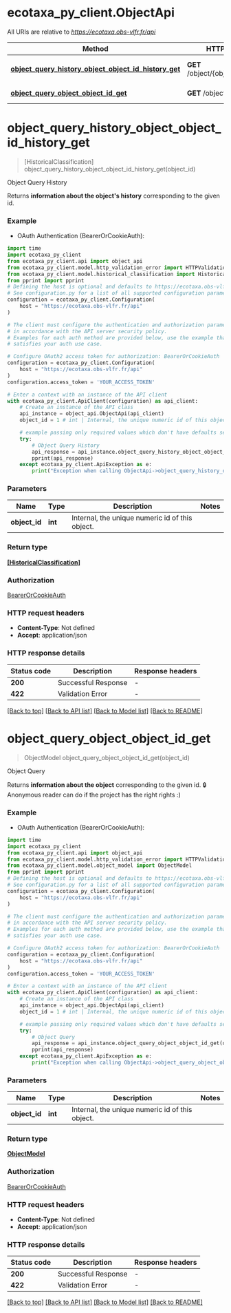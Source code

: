 # ecotaxa_py_client.ObjectApi

All URIs are relative to *https://ecotaxa.obs-vlfr.fr/api*

Method | HTTP request | Description
------------- | ------------- | -------------
[**object_query_history_object_object_id_history_get**](ObjectApi.md#object_query_history_object_object_id_history_get) | **GET** /object/{object_id}/history | Object Query History
[**object_query_object_object_id_get**](ObjectApi.md#object_query_object_object_id_get) | **GET** /object/{object_id} | Object Query


# **object_query_history_object_object_id_history_get**
> [HistoricalClassification] object_query_history_object_object_id_history_get(object_id)

Object Query History

Returns **information about the object's history** corresponding to the given id.

### Example

* OAuth Authentication (BearerOrCookieAuth):

```python
import time
import ecotaxa_py_client
from ecotaxa_py_client.api import object_api
from ecotaxa_py_client.model.http_validation_error import HTTPValidationError
from ecotaxa_py_client.model.historical_classification import HistoricalClassification
from pprint import pprint
# Defining the host is optional and defaults to https://ecotaxa.obs-vlfr.fr/api
# See configuration.py for a list of all supported configuration parameters.
configuration = ecotaxa_py_client.Configuration(
    host = "https://ecotaxa.obs-vlfr.fr/api"
)

# The client must configure the authentication and authorization parameters
# in accordance with the API server security policy.
# Examples for each auth method are provided below, use the example that
# satisfies your auth use case.

# Configure OAuth2 access token for authorization: BearerOrCookieAuth
configuration = ecotaxa_py_client.Configuration(
    host = "https://ecotaxa.obs-vlfr.fr/api"
)
configuration.access_token = 'YOUR_ACCESS_TOKEN'

# Enter a context with an instance of the API client
with ecotaxa_py_client.ApiClient(configuration) as api_client:
    # Create an instance of the API class
    api_instance = object_api.ObjectApi(api_client)
    object_id = 1 # int | Internal, the unique numeric id of this object.

    # example passing only required values which don't have defaults set
    try:
        # Object Query History
        api_response = api_instance.object_query_history_object_object_id_history_get(object_id)
        pprint(api_response)
    except ecotaxa_py_client.ApiException as e:
        print("Exception when calling ObjectApi->object_query_history_object_object_id_history_get: %s\n" % e)
```


### Parameters

Name | Type | Description  | Notes
------------- | ------------- | ------------- | -------------
 **object_id** | **int**| Internal, the unique numeric id of this object. |

### Return type

[**[HistoricalClassification]**](HistoricalClassification.md)

### Authorization

[BearerOrCookieAuth](../README.md#BearerOrCookieAuth)

### HTTP request headers

 - **Content-Type**: Not defined
 - **Accept**: application/json


### HTTP response details

| Status code | Description | Response headers |
|-------------|-------------|------------------|
**200** | Successful Response |  -  |
**422** | Validation Error |  -  |

[[Back to top]](#) [[Back to API list]](../README.md#documentation-for-api-endpoints) [[Back to Model list]](../README.md#documentation-for-models) [[Back to README]](../README.md)

# **object_query_object_object_id_get**
> ObjectModel object_query_object_object_id_get(object_id)

Object Query

Returns **information about the object** corresponding to the given id.   🔒 Anonymous reader can do if the project has the right rights :)

### Example

* OAuth Authentication (BearerOrCookieAuth):

```python
import time
import ecotaxa_py_client
from ecotaxa_py_client.api import object_api
from ecotaxa_py_client.model.http_validation_error import HTTPValidationError
from ecotaxa_py_client.model.object_model import ObjectModel
from pprint import pprint
# Defining the host is optional and defaults to https://ecotaxa.obs-vlfr.fr/api
# See configuration.py for a list of all supported configuration parameters.
configuration = ecotaxa_py_client.Configuration(
    host = "https://ecotaxa.obs-vlfr.fr/api"
)

# The client must configure the authentication and authorization parameters
# in accordance with the API server security policy.
# Examples for each auth method are provided below, use the example that
# satisfies your auth use case.

# Configure OAuth2 access token for authorization: BearerOrCookieAuth
configuration = ecotaxa_py_client.Configuration(
    host = "https://ecotaxa.obs-vlfr.fr/api"
)
configuration.access_token = 'YOUR_ACCESS_TOKEN'

# Enter a context with an instance of the API client
with ecotaxa_py_client.ApiClient(configuration) as api_client:
    # Create an instance of the API class
    api_instance = object_api.ObjectApi(api_client)
    object_id = 1 # int | Internal, the unique numeric id of this object.

    # example passing only required values which don't have defaults set
    try:
        # Object Query
        api_response = api_instance.object_query_object_object_id_get(object_id)
        pprint(api_response)
    except ecotaxa_py_client.ApiException as e:
        print("Exception when calling ObjectApi->object_query_object_object_id_get: %s\n" % e)
```


### Parameters

Name | Type | Description  | Notes
------------- | ------------- | ------------- | -------------
 **object_id** | **int**| Internal, the unique numeric id of this object. |

### Return type

[**ObjectModel**](ObjectModel.md)

### Authorization

[BearerOrCookieAuth](../README.md#BearerOrCookieAuth)

### HTTP request headers

 - **Content-Type**: Not defined
 - **Accept**: application/json


### HTTP response details

| Status code | Description | Response headers |
|-------------|-------------|------------------|
**200** | Successful Response |  -  |
**422** | Validation Error |  -  |

[[Back to top]](#) [[Back to API list]](../README.md#documentation-for-api-endpoints) [[Back to Model list]](../README.md#documentation-for-models) [[Back to README]](../README.md)

